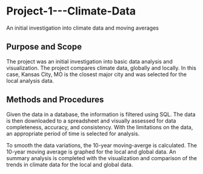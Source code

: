 # Project-1---Climate-Data
An initial investigation into climate data and moving averages

## Purpose and Scope
The project was an initial investigation into basic data analysis and visualization. The project compares
 climate data, globally and locally. In this case, Kansas City, MO is the closest major city and was selected
 for the local analysis data.

## Methods and Procedures
Given the data in a database, the information is filtered using SQL. The data is then downloaded to a 
spreadsheet and visually assessed for data completeness, accuracy, and consistency. With the limitations
 on the data, an appropriate period of time is selected for analysis.

To smooth the data variations, the 10-year moving-averge is calculated. The 10-year moving average is graphed 
for the local and global data. An summary analysis is completed with the visualization and comparison of the 
trends in climate data for the local and global data.
